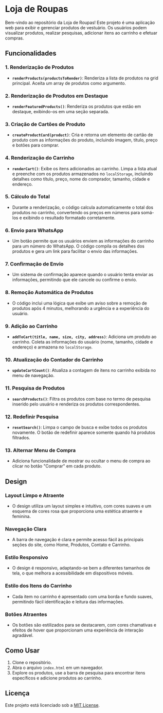 # Loja de Roupas

Bem-vindo ao repositório da Loja de Roupas! Este projeto é uma aplicação web para exibir e gerenciar produtos de vestuário. Os usuários podem visualizar produtos, realizar pesquisas, adicionar itens ao carrinho e efetuar compras.

## Funcionalidades

### 1. Renderização de Produtos
- **`renderProducts(productsToRender)`**: Renderiza a lista de produtos na grid principal. Aceita um array de produtos como argumento.

### 2. Renderização de Produtos em Destaque
- **`renderFeaturedProducts()`**: Renderiza os produtos que estão em destaque, exibindo-os em uma seção separada.

### 3. Criação de Cartões de Produto
- **`createProductCard(product)`**: Cria e retorna um elemento de cartão de produto com as informações do produto, incluindo imagem, título, preço e botões para comprar.

### 4. Renderização do Carrinho
- **`renderCart()`**: Exibe os itens adicionados ao carrinho. Limpa a lista atual e preenche com os produtos armazenados no `localStorage`, incluindo detalhes como título, preço, nome do comprador, tamanho, cidade e endereço.

### 5. Cálculo do Total
- Durante a renderização, o código calcula automaticamente o total dos produtos no carrinho, convertendo os preços em números para somá-los e exibindo o resultado formatado corretamente.

### 6. Envio para WhatsApp
- Um botão permite que os usuários enviem as informações do carrinho para um número do WhatsApp. O código compila os detalhes dos produtos e gera um link para facilitar o envio das informações.

### 7. Confirmação de Envio
- Um sistema de confirmação aparece quando o usuário tenta enviar as informações, permitindo que ele cancele ou confirme o envio.

### 8. Remoção Automática de Produtos
- O código inclui uma lógica que exibe um aviso sobre a remoção de produtos após 4 minutos, melhorando a urgência e a experiência do usuário.

### 9. Adição ao Carrinho
- **`addToCart(title, name, size, city, address)`**: Adiciona um produto ao carrinho. Coleta as informações do usuário (nome, tamanho, cidade e endereço) e armazena no `localStorage`.

### 10. Atualização do Contador do Carrinho
- **`updateCartCount()`**: Atualiza a contagem de itens no carrinho exibida no menu de navegação.

### 11. Pesquisa de Produtos
- **`searchProducts()`**: Filtra os produtos com base no termo de pesquisa inserido pelo usuário e renderiza os produtos correspondentes.

### 12. Redefinir Pesquisa
- **`resetSearch()`**: Limpa o campo de busca e exibe todos os produtos novamente. O botão de redefinir aparece somente quando há produtos filtrados.

### 13. Alternar Menu de Compra
- Adiciona funcionalidade de mostrar ou ocultar o menu de compra ao clicar no botão "Comprar" em cada produto.

## Design

### Layout Limpo e Atraente
- O design utiliza um layout simples e intuitivo, com cores suaves e um esquema de cores rosa que proporciona uma estética atraente e feminina.

### Navegação Clara
- A barra de navegação é clara e permite acesso fácil às principais seções do site, como Home, Produtos, Contato e Carrinho.

### Estilo Responsivo
- O design é responsivo, adaptando-se bem a diferentes tamanhos de tela, o que melhora a acessibilidade em dispositivos móveis.

### Estilo dos Itens do Carrinho
- Cada item no carrinho é apresentado com uma borda e fundo suaves, permitindo fácil identificação e leitura das informações.

### Botões Atraentes
- Os botões são estilizados para se destacarem, com cores chamativas e efeitos de hover que proporcionam uma experiência de interação agradável.

## Como Usar
1. Clone o repositório.
2. Abra o arquivo `index.html` em um navegador.
3. Explore os produtos, use a barra de pesquisa para encontrar itens específicos e adicione produtos ao carrinho.

## Licença
Este projeto está licenciado sob a [MIT License](LICENSE).
